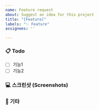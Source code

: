 ```yaml
---
name: Feature request
about: Suggest an idea for this project
title: "[Feature]"
labels: "✨ Feature"
assignees: ''

---
```


<!-- 제목 양식: [깃모지 기능약어] 담당자-기능간단설명->

### ✨ 기능 설명 (Feature Report)
<!-- 해당 이슈를 통해서 어떤 기능을 구현할 것인지 간략히 설명해주세요 -->

### 📋 Todo

<!-- 해당 기능에 어떤 상세 기능이 있는지 설명해주세요 -->

- [ ] 기능1
- [ ] 기능2

### 💻 스크린샷 (Screenshots)

<!-- 기능 구현 후 보여질 예상 스크린을 피그마(프로토타입)의 페이지 캡쳐해서 넣어주세요-->

### 🎸 기타

<!-- 기타 요청사항 및 확인사항이 있다면 적어주세요-->

